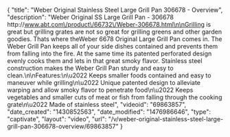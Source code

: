 {
    "title": "Weber Original Stainless Steel Large Grill Pan 306678 - Overview",
    "description": "Weber Original SS Large Grill Pan - 306678 http:\/\/www.abt.com\/product\/66732\/Weber-306678.html\n\nGrilling is great but grilling grates are not so great for grilling greens and other garden goodies. Thats where theWeber 6678 Original Large Grill Pan comes in. The Weber Grill Pan keeps all of your side dishes contained and prevents them from falling into the fire. At the same time its patented perforated design evenly cooks them and lets in that great smoky flavor. Stainless steel construction makes the Weber Grill Pan sturdy and easy to clean.\n\nFeatures:\n\u2022 Keeps smaller foods contained and easy to maneuver while grilling\n\u2022 Unique patented design to alleviate warping and allow smoky flavor to penetrate food\n\u2022 Keeps vegetables and smaller cuts of meat or fish from falling through the cooking grate\n\u2022 Made of stainless steel",
    "videoid": "69863857",
    "date_created": "1430852563",
    "date_modified": "1476986646",
    "type": "captivate",
    "layout": "video",
    "url": "\/v\/weber-original-stainless-steel-large-grill-pan-306678-overview\/69863857"
}